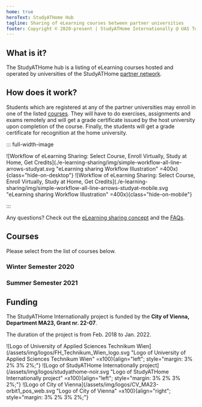 ```yaml
---
home: true
heroText: StudyATHome Hub
tagline: Sharing of eLearning courses between partner universities
footer: Copyright © 2020-present | StudyATHome Internationally @ UAS Technikum Wien
---
```


<!-- ::: danger Under construction
The page is currently under construction. The first iteration of eLearning Sharing will start in September 2020.
::: -->

## What is it?

The StudyATHome hub is a listing of eLearning courses hosted and operated by universities of the StudyATHome [partner network](/studyathome/partner/).

## How does it work?

Students which are registered at any of the partner universities may enroll in one of the listed [courses](/courses/). They will have to do exercises, assignments and exams remotely and will get a grade certificate issued by the host university upon completion of the course. Finally, the students will get a grade certificate for recognition at the home university.

::: full-width-image

![Workflow of eLearning Sharing: Select Course, Enroll Virtually, Study at Home, Get Credits](./e-learning-sharing/img/simple-workflow-all-line-arrows-studyat.svg "eLearning sharing Workflow Illustration" =400x){class="hide-on-desktop"}
![Workflow of eLearning Sharing: Select Course, Enroll Virtually, Study at Home, Get Credits](./e-learning-sharing/img/simple-workflow-all-line-arrows-studyat-mobile.svg "eLearning sharing Workflow Illustration" =400x){class="hide-on-mobile"}

<!-- ![Workflow of eLearning Sharing: Select Course, Enroll Virtually, Study at Home, Get Credits](./e-learning-sharing/img/simple-workflow-all-line-arrows.svg "eLearning sharing Workflow Illustration" =400x) -->

<!-- ![Workflow of eLearning Sharing: Select Course, Enroll Virtually, Study at Home, Get Credits](./e-learning-sharing/img/simple-workflow-all-line.svg "eLearning sharing Workflow Illustration" =400x) -->

:::

<!-- ::: centered-image -->
<!-- ![Workflow of eLearning Sharing: Select Course, Enroll Virtually, Study at Home, Get Credits](./e-learning-sharing/img/simple-workflow-all-curved.svg "eLearning sharing Workflow Illustration" =400x) -->
<!-- ![Workflow of eLearning Sharing: Select Course, Enroll Virtually, Study at Home, Get Credits](./e-learning-sharing/img/simple-workflow-all.svg "eLearning sharing Workflow Illustration" =400x) -->
<!-- ::: -->

Any questions? Check out the [eLearning sharing concept](/e-learning-sharing) and the [FAQs](/e-learning-sharing/faq.html).

## Courses

Please select from the list of courses below.

<!-- <Courses /> -->

### Winter Semester 2020

<Courses winter path="/courses/"/>

### Summer Semester 2021

<Courses summer path="/courses/"/>

## Funding

The StudyATHome Internationally project is funded by the **City of Vienna, Department MA23, Grant nr. 22-07**.

The duration of the project is from Feb. 2018 to Jan. 2022.

![Logo of University of Applied Sciences Technikum Wien](/assets/img/logos/FH_Technikum_Wien_logo.svg "Logo of University of Applied Sciences Technikum Wien" =x100){align="left"; style="margin: 3% 2% 3% 2%;"}
![Logo of StudyATHome Internationally project](/assets/img/logos/studyathome-noir.svg "Logo of StudyATHome Internationally project" =x100){align="left"; style="margin: 3% 2% 3% 2%;"}
![Logo of City of Vienna](/assets/img/logos/CV_MA23-orbit1_pos_web.svg "Logo of City of Vienna" =x100){align="right"; style="margin: 3% 2% 3% 2%;"}

<!-- <img :src="$withBase('/assets/img/logos/ma23_funded.png')" alt="Logo of City of Vienna" title="Logo of the City of Vienna"> -->
